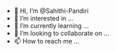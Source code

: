 - 👋 Hi, I’m @Sahithi-Pandiri
- 👀 I’m interested in ...
- 🌱 I’m currently learning ...
- 💞️ I’m looking to collaborate on ...
- 📫 How to reach me ...

<!---
Sahithi-Pandiri/Sahithi-Pandiri is a ✨ special ✨ repository because its `README.md` (this file) appears on your GitHub profile.
You can click the Preview link to take a look at your changes.
--->
